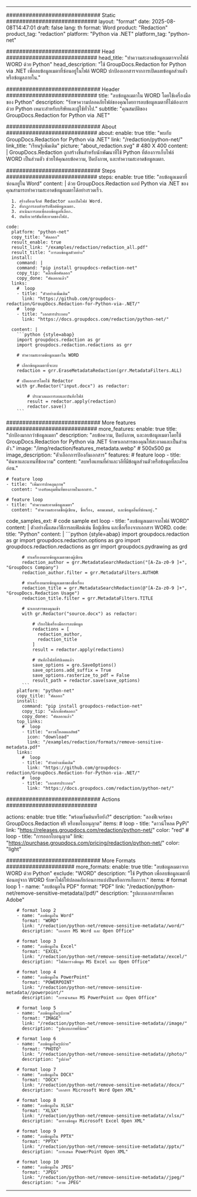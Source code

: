
---
############################# Static ############################
layout: "format"
date:  2025-08-08T14:47:01
draft: false
lang: th
format: Word
product: "Redaction"
product_tag: "redaction"
platform: "Python via .NET"
platform_tag: "python-net"

############################# Head ############################
head_title: "ทำความสะอาดข้อมูลเมตาจากไฟล์ WORD ด้วย Python"
head_description: "ใช้ GroupDocs.Redaction for Python via .NET เพื่อลบข้อมูลเมตาที่ซ่อนอยู่ในไฟล์ WORD ปกป้องเอกสารจากการเปิดเผยข้อมูลส่วนตัวหรือข้อมูลภายใน."

############################# Header ############################
title: "ลบข้อมูลเมตาใน WORD โดยใช้เครื่องมือของ Python" 
description: "รักษาความปลอดภัยไฟล์ของคุณโดยการลบข้อมูลเมตาที่ไม่ต้องการด้วย Python เหมาะสำหรับบริษัทและผู้ใช้ทั่วไป."
subtitle: "คุณสมบัติของ GroupDocs.Redaction for Python via .NET" 

############################# About ############################
about:
    enable: true
    title: "พบกับ GroupDocs.Redaction for Python via .NET"
    link: "/redaction/python-net/"
    link_title: "เรียนรู้เพิ่มเติม"
    picture: "about_redaction.svg" # 480 X 400
    content: |
       GroupDocs.Redaction ถูกสร้างขึ้นสำหรับนักพัฒนาที่ใช้ Python ที่ต้องการเก็บไฟล์ WORD เป็นส่วนตัว ช่วยให้คุณลบข้อความ, ปิดบังภาพ, และทำความสะอาดข้อมูลเมตา.

############################# Steps ############################
steps:
    enable: true
    title: "ลบข้อมูลเมตาที่ซ่อนอยู่ใน Word"
    content: |
      ด้วย GroupDocs.Redaction แอป Python via .NET ของคุณสามารถทำความสะอาดข้อมูลเมตาได้อย่างรวดเร็ว.
      
      1. สร้างอ็อบเจ็กต์ Redactor และเปิดไฟล์ Word.
      2. ตั้งกฎการลบสำหรับฟิลด์ข้อมูลเมตา.
      3. ดำเนินการลบเพื่อลบข้อมูลที่เลือก.
      4. บันทึกเวอร์ชันที่สะอาดของไฟล์.
   
    code:
      platform: "python-net"
      copy_title: "คัดลอก"
      result_enable: true
      result_link: "/examples/redaction/redaction_all.pdf"
      result_title: "การลบข้อมูลตัวอย่าง"
      install:
        command: |
        command: "pip install groupdocs-redaction-net"
        copy_tip: "คลิ๊กเพื่อคัดลอก"
        copy_done: "คัดลอกแล้ว"
      links:
        #  loop
        - title: "ตัวอย่างเพิ่มเติม"
          link: "https://github.com/groupdocs-redaction/GroupDocs.Redaction-for-Python-via-.NET/"
        #  loop
        - title: "เอกสารประกอบ"
          link: "https://docs.groupdocs.com/redaction/python-net/"
          
      content: |
        ```python {style=abap}
        import groupdocs.redaction as gr
        import groupdocs.redaction.redactions as grr

        # ทำความสะอาดข้อมูลเมตาใน WORD

        # เลือกข้อมูลเมตาที่จะลบ
        redaction = grr.EraseMetadataRedaction(grr.MetadataFilters.ALL)

        # เปิดเอกสารโดยใช้ Redactor
        with gr.Redactor("input.docx") as redactor:

            # ประมวลผลการลบและบันทึกไฟล์
            result = redactor.apply(redaction)
            redactor.save()
        ```            


############################# More features ############################
more_features:
  enable: true
  title: "ปกป้องมากกว่าข้อมูลเมตา"
  description: "ลบข้อความ, ปิดบังภาพ, และลบข้อมูลเมตาโดยใช้ GroupDocs.Redaction for Python via .NET รักษาเอกสารของคุณให้สะอาดและเป็นส่วนตัว."
  image: "/img/redaction/features_metadata.webp" # 500x500 px
  image_description: "ตัวเลือกการป้องกันเอกสาร"
  features:
    # feature loop
    - title: "ค้นหาและแทนที่ข้อความ"
      content: "ลบหรือแทนที่คำและวลีที่มีข้อมูลส่วนตัวหรือข้อมูลที่ละเอียดอ่อน."

    # feature loop
    - title: "เพิ่มการปกคลุมภาพ"
      content: "วางทับคลุมพื้นที่ของภาพในเอกสาร."

    # feature loop
    - title: "ทำความสะอาดข้อมูลเมตา"
      content: "ทำความสะอาดชื่อผู้เขียน, ชื่อเรื่อง, คอมเมนต์, และข้อมูลอื่นที่ซ่อนอยู่."
      
  code_samples_ext:
    # code sample ext loop
    - title: "ลบข้อมูลเมตาจากไฟล์ WORD"
      content: |
        ตัวอย่างนี้แสดงวิธีการลบฟิลด์เช่น ชื่อผู้เขียน และชื่อเรื่องจากเอกสาร WORD.
      code:
        title: "Python"
        content: |
          ```python {style=abap}
          import groupdocs.redaction as gr
          import groupdocs.redaction.options as gro
          import groupdocs.redaction.redactions as grr
          import groupdocs.pydrawing as grd

          # ทำเครื่องหมายข้อมูลเมตาของผู้เขียน
          redaction_author = grr.MetadataSearchRedaction("[A-Za-z0-9 ]+", "GroupDocs Company")
          redaction_author.filter = grr.MetadataFilters.AUTHOR

          # ทำเครื่องหมายข้อมูลเมตาของชื่อเรื่อง
          redaction_title = grr.MetadataSearchRedaction(@"[A-Za-z0-9 ]+", "GroupDocs.Redaction Usage")
          redaction_title.filter = grr.MetadataFilters.TITLE

          # นำเอกสารของคุณเข้า
          with gr.Redactor("source.docx") as redactor:

              # เรียกใช้เครื่องมือการลบข้อมูล
              redactions = [
                redaction_author,
                redaction_title
              ]
              result = redactor.apply(redactions)

              # บันทึกไฟล์ที่อัปเดตแล้ว
              save_options = gro.SaveOptions()
              save_options.add_suffix = True
              save_options.rasterize_to_pdf = False
              result_path = redactor.save(save_options)
          ```
        platform: "python-net"
        copy_title: "คัดลอก"
        install:
          command: "pip install groupdocs-redaction-net"
          copy_tip: "คลิ๊กเพื่อคัดลอก"
          copy_done: "คัดลอกแล้ว"
        top_links:
          #  loop
          - title: "ดาวน์โหลดผลลัพธ์"
            icon: "download"
            link: "/examples/redaction/formats/remove-sensitive-metadata.pdf"
        links:
          #  loop
          - title: "ตัวอย่างเพิ่มเติม"
            link: "https://github.com/groupdocs-redaction/GroupDocs.Redaction-for-Python-via-.NET/"
          #  loop
          - title: "เอกสารประกอบ"
            link: "https://docs.groupdocs.com/redaction/python-net/"


############################# Actions ############################

actions:
  enable: true
  title: "พร้อมเริ่มต้นหรือยัง?"
  description: "ลองฟีเจอร์ของ GroupDocs.Redaction ฟรี หรือขอใบอนุญาต"
  items:
    #  loop
    - title: "ดาวน์โหลด PyPi"
      link: "https://releases.groupdocs.com/redaction/python-net/"
      color: "red"
        #  loop
    - title: "การออกใบอนุญาต"
      link: "https://purchase.groupdocs.com/pricing/redaction/python-net/"
      color: "light"


############################# More Formats #####################
more_formats:
    enable: true
    title: "ลบข้อมูลเมตาจาก WORD ด้วย Python"
    exclude: "WORD"
    description: "ใช้ Python เพื่อลบข้อมูลเมตาที่ซ่อนอยู่จาก WORD รักษาไฟล์ให้ปลอดภัยก่อนการแบ่งปันหรือการเก็บถาวร."
    items: 
        # format loop 1
        - name: "ลบข้อมูลใน PDF"
          format: "PDF"
          link: "/redaction/python-net/remove-sensitive-metadata//pdf/"
          description: "รูปแบบเอกสารที่พกพา Adobe"

        # format loop 2
        - name: "ลบข้อมูลใน Word"
          format: "WORD"
          link: "/redaction/python-net/remove-sensitive-metadata//word/"
          description: "เอกสาร MS Word และ Open Office"
          
        # format loop 3
        - name: "ลบข้อมูลใน Excel"
          format: "EXCEL"
          link: "/redaction/python-net/remove-sensitive-metadata//excel/"
          description: "ไฟล์ตารางข้อมูล MS Excel และ Open Office"

        # format loop 4
        - name: "ลบข้อมูลใน PowerPoint"
          format: "POWERPOINT"
          link: "/redaction/python-net/remove-sensitive-metadata//powerpoint/"
          description: "การนำเสนอ MS PowerPoint และ Open Office"

        # format loop 5
        - name: "ลบข้อมูลในรูปภาพ"
          format: "IMAGE"
          link: "/redaction/python-net/remove-sensitive-metadata//image/"
          description: "รูปแบบภาพที่นิยม"

        # format loop 6
        - name: "ลบข้อมูลในรูปถ่าย"
          format: "PHOTO"
          link: "/redaction/python-net/remove-sensitive-metadata//photo/"
          description: "รูปถ่าย"

        # format loop 7
        - name: "ลบข้อมูลใน DOCX"
          format: "DOCX"
          link: "/redaction/python-net/remove-sensitive-metadata//docx/"
          description: "เอกสาร Microsoft Word Open XML"
          
        # format loop 8
        - name: "ลบข้อมูลใน XLSX"
          format: "XLSX"
          link: "/redaction/python-net/remove-sensitive-metadata//xlsx/"
          description: "ตารางข้อมูล Microsoft Excel Open XML"
          
        # format loop 9
        - name: "ลบข้อมูลใน PPTX"
          format: "PPTX"
          link: "/redaction/python-net/remove-sensitive-metadata//pptx/"
          description: "การเสนอ PowerPoint Open XML"

        # format loop 10
        - name: "ลบข้อมูลใน JPEG"
          format: "JPEG"
          link: "/redaction/python-net/remove-sensitive-metadata//jpeg/"
          description: "ภาพ JPEG"


---